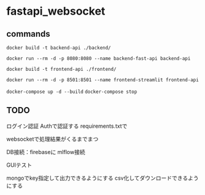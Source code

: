 # fastapi_websocket

## commands
`docker build -t backend-api ./backend/`

`docker run --rm -d -p 8080:8080 --name backend-fast-api backend-api`


`docker build -t frontend-api ./frontend/`

`docker run --rm -d -p 8501:8501 --name frontend-streamlit frontend-api`

`docker-compose up -d --build`
`docker-compose stop`

## TODO
ログイン認証
Authで認証する
requirements.txtで

websocketで処理結果がくるまでまつ


DB接続：firebaseに
mlflow接続

GUIテスト


mongoでkey指定して出力できるようにする
csv化してダウンロードできるようにする
